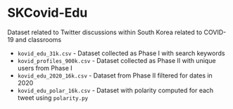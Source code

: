# SKCovid-Edu
Dataset related to Twitter discussions within South Korea related to COVID-19 and classrooms

- `kovid_edu_31k.csv` - Dataset collected as Phase I with search keywords
- `kovid_profiles_900k.csv` - Dataset collected as Phase II with unique users from Phase I
- `kovid_edu_2020_16k.csv` - Dataset from Phase II filtered for dates in 2020
- `kovid_edu_polar_16k.csv` - Dataset with polarity computed for each tweet using `polarity.py`
